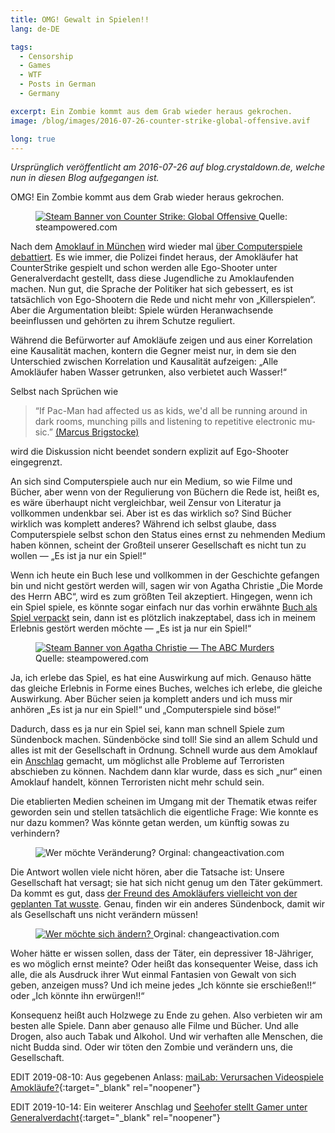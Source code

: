 ```yaml
---
title: OMG! Gewalt in Spielen!!
lang: de-DE

tags:
  - Censorship
  - Games
  - WTF
  - Posts in German
  - Germany

excerpt: Ein Zombie kommt aus dem Grab wieder heraus gekrochen.
image: /blog/images/2016-07-26-counter-strike-global-offensive.avif

long: true
---
```

*Ursprünglich veröffentlicht am 2016-07-26 auf blog.crystaldown.de, welche nun in diesen Blog aufgegangen ist.*

OMG! Ein Zombie kommt aus dem Grab wieder heraus gekrochen.

<figure>
  <a href="https://store.steampowered.com/app/730/" target="_blank" rel="noopener"><!--_-->
    <img loading="lazy"
      src="{{'/blog/images/2016-07-26-counter-strike-global-offensive.avif' | prepend: site.static_url | absolute_url }}"
      alt="Steam Banner von Counter Strike: Global Offensive">
  </a>
  Quelle: steampowered.com
</figure>

Nach dem <a href="https://www.tagesschau.de/newsticker/newsticker-muenchen-101.html" target="_blank" rel="noopener">Amoklauf in München</a><!--_--> wird wieder mal <a href="https://www.heise.de/newsticker/meldung/Muenchner-Amoklauf-Debatte-ueber-gewalthaltige-Computerspiele-flammt-wieder-auf-3277564.html" target="_blank" rel="noopener">über Computerspiele debattiert</a><!--_-->.
Es wie immer, die Polizei findet heraus, der Amokläufer hat CounterStrike gespielt und schon werden alle Ego-Shooter unter Generalverdacht gestellt, dass diese Jugendliche zu Amoklaufenden machen.
Nun gut, die Sprache der Politiker hat sich gebessert, es ist tatsächlich von Ego-Shootern die Rede und nicht mehr von „Killerspielen“.
Aber die Argumentation bleibt: Spiele würden Heranwachsende beeinflussen und gehörten zu ihrem Schutze reguliert.

Während die Befürworter auf Amokläufe zeigen und aus einer Korrelation eine Kausalität machen, kontern die Gegner meist nur, in dem sie den Unterschied zwischen Korrelation und Kausalität aufzeigen: „Alle Amokläufer haben Wasser getrunken, also verbietet auch Wasser!“

Selbst nach Sprüchen wie
<blockquote lang="en">
“If Pac-Man had affected us as kids, we'd all be running around in dark rooms, munching pills and listening to repetitive electronic music.”
<a href="https://en.wikipedia.org/wiki/Marcus_Brigstocke#Pac-Man_joke" target="_blank" rel="noopener">(Marcus Brigstocke)</a><!--_-->
</blockquote>
wird die Diskussion nicht beendet sondern explizit auf Ego-Shooter eingegrenzt.

An sich sind Computerspiele auch nur ein Medium, so wie Filme und Bücher, aber wenn von der Regulierung von Büchern die Rede ist, heißt es, es wäre überhaupt nicht vergleichbar, weil Zensur von Literatur ja vollkommen undenkbar sei.
Aber ist es das wirklich so?
Sind Bücher wirklich was komplett anderes?
Während ich selbst glaube, dass Computerspiele selbst schon den Status eines ernst zu nehmenden Medium haben können, scheint der Großteil unserer Gesellschaft es nicht tun zu wollen — „Es ist ja nur ein Spiel!“

Wenn ich heute ein Buch lese und vollkommen in der Geschichte gefangen bin und nicht gestört werden will, sagen wir von
Agatha Christie „Die Morde des Herrn ABC“, wird es zum größten Teil akzeptiert. Hingegen, wenn ich ein Spiel spiele, es
könnte sogar einfach nur das vorhin erwähnte <a href="https://store.steampowered.com/app/374900/" target="_blank" rel="noopener">Buch als Spiel verpackt</a> sein, dann ist es plötzlich inakzeptabel, dass ich in meinem Erlebnis gestört werden möchte — „Es ist ja nur ein
Spiel!“

<figure>
  <a href="https://store.steampowered.com/app/374900/" target="_blank" rel="noopener">
    <img loading="lazy" src="{{ '/blog/images/2016-07-26-agatha-christie-the-abc-murders.avif' | prepend: site.static_url | absolute_url }}"
      alt="Steam Banner von Agatha Christie — The ABC Murders">
  </a>
  Quelle: steampowered.com
</figure>

Ja, ich erlebe das Spiel, es hat eine Auswirkung auf mich.
Genauso hätte das gleiche Erlebnis in Forme eines Buches, welches ich erlebe, die gleiche Auswirkung.
Aber Bücher seien ja komplett anders und ich muss mir anhören „Es ist ja nur ein Spiel!“ und „Computerspiele sind böse!“

Dadurch, dass es ja nur ein Spiel sei, kann man schnell Spiele zum Sündenbock machen.
Sündenböcke sind toll!
Sie sind an allem Schuld und alles ist mit der Gesellschaft in Ordnung.
Schnell wurde aus dem Amoklauf ein <a href="https://web.archive.org/web/20160722203144/https://www.tagesschau.de/eilmeldung/eilmeldung-1519.html">Anschlag</a> gemacht, um möglichst alle Probleme auf Terroristen abschieben zu können.
Nachdem dann klar wurde, dass es sich „nur“ einen Amoklauf handelt, können Terroristen nicht mehr schuld sein.

Die etablierten Medien scheinen im Umgang mit der Thematik etwas reifer geworden sein und stellen tatsächlich die eigentliche Frage:
Wie konnte es nur dazu kommen?
Was könnte getan werden, um künftig sowas zu verhindern?

<figure>
    <img loading="lazy" src="{{ '/blog/images/2016-07-26-who-wants-change-deu.avif' | prepend: site.static_url | absolute_url }}"
      alt="Wer möchte Veränderung?">
  Orginal: changeactivation.com
</figure>

Die Antwort wollen viele nicht hören, aber die Tatsache ist:
Unsere Gesellschaft hat versagt; sie hat sich nicht genug um den Täter gekümmert.
Da kommt es gut, dass <a href="https://www.tagesschau.de/inland/amoklauf-muenchen-103.html" target="_blank" rel="noopener">der Freund des Amokläufers vielleicht von der geplanten Tat wusste</a>.
Genau, finden wir ein anderes Sündenbock, damit wir als Gesellschaft uns nicht verändern müssen!

<figure>
  <a href="https://changeactivation.com/" target="_blank" rel="noopener">
    <img loading="lazy" src="{{ '/blog/images/2016-07-26-who-wants-to-change-deu.avif' | prepend: site.static_url | absolute_url }}"
      alt="Wer möchte sich ändern?">
  </a>
  Orginal: changeactivation.com
</figure>

Woher hätte er wissen sollen, dass der Täter, ein depressiver 18-Jähriger, es wo möglich ernst meinte?
Oder heißt das konsequenter Weise, dass ich alle, die als Ausdruck ihrer Wut einmal Fantasien von Gewalt von sich geben, anzeigen muss?
Und ich meine jedes „Ich könnte sie erschießen!!“ oder „Ich könnte ihn erwürgen!!“

Konsequenz heißt auch Holzwege zu Ende zu gehen.
Also verbieten wir am besten alle Spiele.
Dann aber genauso alle Filme und Bücher.
Und alle Drogen, also auch Tabak und Alkohol.
Und wir verhaften alle Menschen, die nicht Budda sind.
Oder wir töten den Zombie und verändern uns, die Gesellschaft.

EDIT 2019-08-10: Aus gegebenen Anlass: [maiLab: Verursachen Videospiele Amokläufe?](https://www.youtube.com/watch?v=_m7txM8wnt0){:target="_blank" rel="noopener"}

EDIT 2019-10-14: Ein weiterer Anschlag und [Seehofer stellt Gamer unter Generalverdacht](https://twitter.com/ARD_BaB/status/1183018347182612485){:target="_blank" rel="noopener"}
